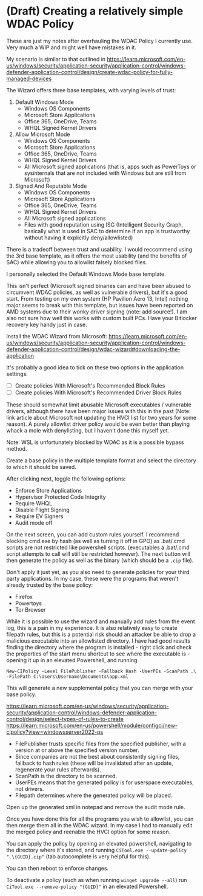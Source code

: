 # (Draft) Creating a relatively simple WDAC Policy

These are just my notes after overhauling the WDAC Policy I currently use. Very much a WIP and might well have mistakes in it.

My scenario is similar to that outlined in https://learn.microsoft.com/en-us/windows/security/application-security/application-control/windows-defender-application-control/design/create-wdac-policy-for-fully-managed-devices

The Wizard offers three base templates, with varying levels of trust:

1. Default Windows Mode
   - Windows OS Components
   - Microsoft Store Applications
   - Office 365, OneDrive, Teams
   - WHQL Signed Kernel Drivers
2. Allow Microsoft Mode
   - Windows OS Components
   - Microsoft Store Applications
   - Office 365, OneDrive, Teams
   - WHQL Signed Kernel Drivers
   - All Microsoft signed applications (that is, apps such as PowerToys or sysinternals that are not included with Windows but are still from Microsoft)
3. Signed And Reputable Mode
   - Windows OS Components
   - Microsoft Store Applications
   - Office 365, OneDrive, Teams
   - WHQL Signed Kernel Drivers
   - All Microsoft signed applications
   - Files with good reputation using ISG (Intelligent Security Graph, basically what is used in SAC to determine if an app is trustworthy without having it explicitly deny/allowlisted)

There is a tradeoff between trust and usability. I would reccommend using the 3rd base template, as it offers the most usability (and the benefits of SAC) while allowing you to allowlist falsely blocked files.

I personally selected the Default Windows Mode base template.

This isn't perfect (Microsoft signed binaries can and have been abused to circumvent WDAC policies, as well as vulnerable drivers), but it's a good start. From testing on my own system (HP Pavilion Aero 13, Intel) nothing major seems to break with this template, but issues have been reported on AMD systems due to their wonky driver signing (note: add source!). I am also not sure how well this works with custom built PCs. Have your Bitlocker recovery key handy just in case.

Install the WDAC Wizard from Microsoft: https://learn.microsoft.com/en-us/windows/security/application-security/application-control/windows-defender-application-control/design/wdac-wizard#downloading-the-application

It's probably a good idea to tick on these two options in the application settings:

- [ ] Create policies With Microsoft's Recommended Block Rules 
- [ ] Create policies With Microsoft's Recommended Driver Block Rules

These should somewhat limit abusable Microsoft executables / vulnerable drivers, although there have been major issues with this in the past (Note: link article about Microsoft not updating the HVCI list for two years for some reason). A purely allowlist driver policy would be even better than playing whack a mole with denylisting, but I haven't done this myself yet. 

Note: WSL is unfortunately blocked by WDAC as it is a possible bypass method. 

Create a base policy in the multiple template format and select the directory to which it should be saved.

After clicking next, toggle the following options:

- Enforce Store Applications 
- Hypervisor Protected Code Integrity 
- Require WHQL
- Disable Flight Signing
- Require EV Signers
- Audit mode off

On the next screen, you can add custom rules yourself. I recommend blocking cmd.exe by hash (as well as turning it off in GPO) as .bat/.cmd scripts are not restricted like powershell scripts. (executables a .bat/.cmd script attempts to call will still be restricted however). The next button will then generate the policy as well as the binary (which should be a `.cip` file).

Don't apply it just yet, as you also need to generate policies for your third party applications. In my case, these were the programs that weren't already trusted by the base policy:

- Firefox
- Powertoys
- Tor Browser

While it is possible to use the wizard and manually add rules from the event log, this is a pain in my experience. It is also relatively easy to create filepath rules, but this is a potential risk should an attacker be able to drop a malicious executable into an allowlisted directory. I have had good results finding the directory where the program is installed - right click and check the properties of the start menu shortcut to see where the executable is - opening it up in an elevated Powershell, and running 

```
New-CIPolicy -Level FilePublisher -Fallback Hash -UserPEs -ScanPath .\ -FilePath C:\Users\Username\Documents\app.xml
```
This will generate a new supplemental policy that you can merge with your base policy. 

https://learn.microsoft.com/en-us/windows/security/application-security/application-control/windows-defender-application-control/design/select-types-of-rules-to-create
https://learn.microsoft.com/en-us/powershell/module/configci/new-cipolicy?view=windowsserver2022-ps

- FilePublisher trusts specific files from the specified publisher, with a version at or above the specified version number.
- Since companies are not the best about consistently signing files, fallback to hash rules (these will be invalidated after an update, regenerate your rules afterwards).
- ScanPath is the directory to be scanned.
- UserPEs means that the generated policy is for userspace executables, not drivers.
- Filepath determines where the generated policy will be placed.

Open up the generated xml in notepad and remove the audit mode rule.

Once you have done this for all the programs you wish to allowlist, you can then merge them all in the WDAC wizard. In my case I had to manually edit the merged policy and reenable the HVCI option for some reason.

You can apply the policy by opening an elevated powershell, navigating to the directory where it's stored, and running `CiTool.exe --update-policy ".\{GUID}.cip"` (tab autocomplete is very helpful for this).

You can then reboot to enforce changes.

To deactivate a policy (such as when running `winget upgrade --all`)  run `CiTool.exe --remove-policy "{GUID}"` in an elevated Powershell.

